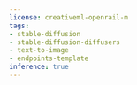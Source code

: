```yaml
---
license: creativeml-openrail-m
tags:
- stable-diffusion
- stable-diffusion-diffusers
- text-to-image
- endpoints-template
inference: true
---
```

